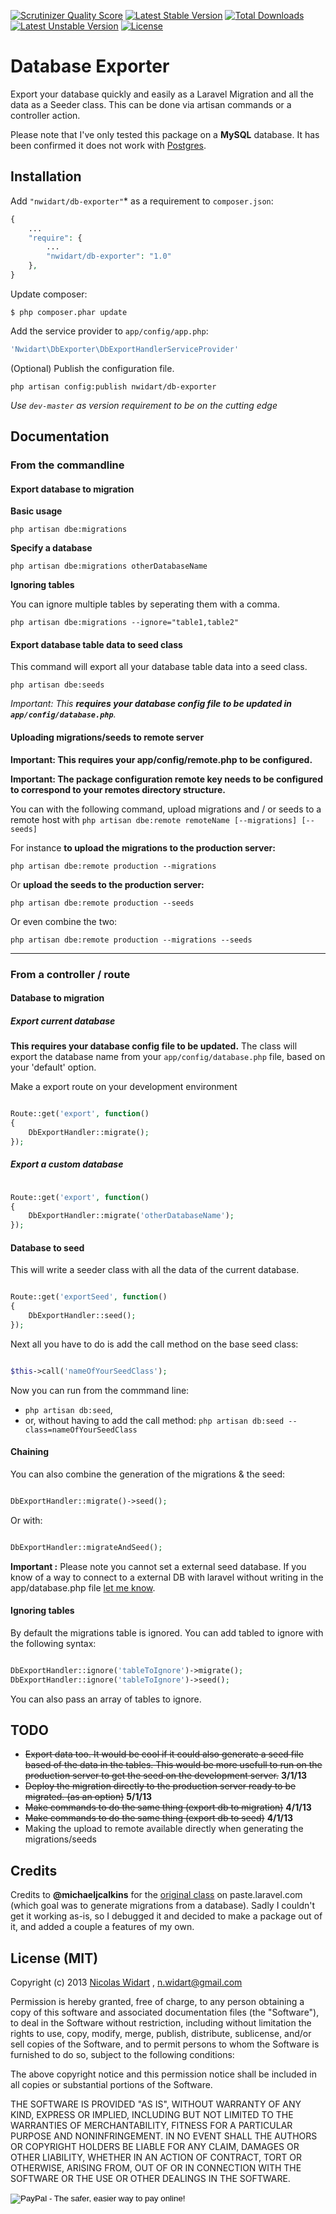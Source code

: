 [![Scrutinizer Quality Score](https://scrutinizer-ci.com/g/nWidart/DbExporter/badges/quality-score.png?s=7bd2e14ca4097b979efa1d0d558c3ae17dd870bf)](https://scrutinizer-ci.com/g/nWidart/DbExporter/)
[![Latest Stable Version](https://poser.pugx.org/nwidart/db-exporter/v/stable.svg)](https://packagist.org/packages/nwidart/db-exporter) [![Total Downloads](https://poser.pugx.org/nwidart/db-exporter/downloads.svg)](https://packagist.org/packages/nwidart/db-exporter) [![Latest Unstable Version](https://poser.pugx.org/nwidart/db-exporter/v/unstable.svg)](https://packagist.org/packages/nwidart/db-exporter) [![License](https://poser.pugx.org/nwidart/db-exporter/license.svg)](https://packagist.org/packages/nwidart/db-exporter)

# Database Exporter

Export your database quickly and easily as a Laravel Migration and all the data as a Seeder class. This can be done via artisan commands or a controller action.


Please note that I've only tested this package on a **MySQL** database. It has been confirmed it does not work with [Postgres](https://github.com/nWidart/DbExporter/issues/17#issuecomment-56990481).

## Installation

Add `"nwidart/db-exporter"`* as a requirement to `composer.json`:

```php
{
    ...
    "require": {
        ...
		"nwidart/db-exporter": "1.0"
    },
}

```

Update composer:

```
$ php composer.phar update
```

Add the service provider to `app/config/app.php`:

```php
'Nwidart\DbExporter\DbExportHandlerServiceProvider'
```

(Optional) Publish the configuration file.

```
php artisan config:publish nwidart/db-exporter
```

*Use `dev-master` as version requirement to be on the cutting edge*


## Documentation

### From the commandline

#### Export database to migration

**Basic usage**

```
php artisan dbe:migrations
```

**Specify a database**

```
php artisan dbe:migrations otherDatabaseName
```

**Ignoring tables**

You can ignore multiple tables by seperating them with a comma.

```
php artisan dbe:migrations --ignore="table1,table2"
```

#### Export database table data to seed class
This command will export all your database table data into a seed class.

```
php artisan dbe:seeds
```
*Important: This **requires your database config file to be updated in `app/config/database.php`**.*


#### Uploading migrations/seeds to remote server
**Important: This requires your app/config/remote.php to be configured.**

**Important: The package configuration remote key needs to be configured to correspond to your remotes directory structure.**


You can with the following command, upload migrations and / or seeds to a remote host with `php artisan dbe:remote remoteName [--migrations] [--seeds]`

For instance **to upload the migrations to the production server:**

```
php artisan dbe:remote production --migrations
```
Or **upload the seeds to the production server:**

```
php artisan dbe:remote production --seeds
```
Or even combine the two:

```
php artisan dbe:remote production --migrations --seeds
```

***

### From a controller / route

#### Database to migration

##### Export current database

**This requires your database config file to be updated.** The class will export the database name from your `app/config/database.php` file, based on your 'default' option.


Make a export route on your development environment

```php

Route::get('export', function()
{
    DbExportHandler::migrate();
});
```

##### Export a custom database

```php

Route::get('export', function()
{
    DbExportHandler::migrate('otherDatabaseName');
});
```

#### Database to seed


This will write a seeder class with all the data of the current database.

```php

Route::get('exportSeed', function()
{
    DbExportHandler::seed();
});
```

Next all you have to do is add the call method on the base seed class:

```php

$this->call('nameOfYourSeedClass');

```

Now you can run from the commmand line:

* `php artisan db:seed`,
* or, without having to add the call method: `php artisan db:seed --class=nameOfYourSeedClass`

#### Chaining
You can also combine the generation of the migrations & the seed:

```php

DbExportHandler::migrate()->seed();

```
Or with:

```php

DbExportHandler::migrateAndSeed();

```
**Important :** Please note you cannot set a external seed database.
If you know of a way to connect to a external DB with laravel without writing in the app/database.php file [let me know](http://www.twitter.com/nicolaswidart).


#### Ignoring tables
By default the migrations table is ignored. You can add tabled to ignore with the following syntax:

```php

DbExportHandler::ignore('tableToIgnore')->migrate();
DbExportHandler::ignore('tableToIgnore')->seed();

```
You can also pass an array of tables to ignore.



## TODO
* ~~Export data too. It would be cool if it could also generate a seed file based of the data in the tables. This would be more usefull to run on the production server to get the seed on the development server.~~ **3/1/13**
* ~~Deploy the migration directly to the production server ready to be migrated. (as an option)~~ **5/1/13**
* ~~Make commands to do the same thing (export db to migration)~~ **4/1/13**
* ~~Make commands to do the same thing (export db to seed)~~ **4/1/13**
* Making the upload to remote available directly when generating the migrations/seeds




## Credits
Credits to **@michaeljcalkins** for the [original class](http://paste.laravel.com/1jdw#4) on paste.laravel.com (which goal was to generate migrations from a database). Sadly I couldn't get it working as-is, so I debugged it and decided to make a package out of it, and added a couple a features of my own.

## License (MIT)

Copyright (c) 2013 [Nicolas Widart](http://www.nicolaswidart.com) , n.widart@gmail.com

Permission is hereby granted, free of charge, to any person obtaining a copy of this software and associated documentation files (the "Software"), to deal in the Software without restriction, including without limitation the rights to use, copy, modify, merge, publish, distribute, sublicense, and/or sell copies of the Software, and to permit persons to whom the Software is furnished to do so, subject to the following conditions:

The above copyright notice and this permission notice shall be included in all copies or substantial portions of the Software.

THE SOFTWARE IS PROVIDED "AS IS", WITHOUT WARRANTY OF ANY KIND, EXPRESS OR IMPLIED, INCLUDING BUT NOT LIMITED TO THE WARRANTIES OF MERCHANTABILITY, FITNESS FOR A PARTICULAR PURPOSE AND NONINFRINGEMENT. IN NO EVENT SHALL THE AUTHORS OR COPYRIGHT HOLDERS BE LIABLE FOR ANY CLAIM, DAMAGES OR OTHER LIABILITY, WHETHER IN AN ACTION OF CONTRACT, TORT OR OTHERWISE, ARISING FROM, OUT OF OR IN CONNECTION WITH THE SOFTWARE OR THE USE OR OTHER DEALINGS IN THE SOFTWARE.

<form action="https://www.paypal.com/cgi-bin/webscr" method="post" target="_top">
<input type="hidden" name="cmd" value="_s-xclick">
<input type="hidden" name="hosted_button_id" value="YM9989P76FHPE">
<input type="image" src="https://www.paypalobjects.com/en_US/i/btn/btn_donate_LG.gif" border="0" name="submit" alt="PayPal - The safer, easier way to pay online!">
<img alt="" border="0" src="https://www.paypalobjects.com/en_US/i/scr/pixel.gif" width="1" height="1">
</form>

